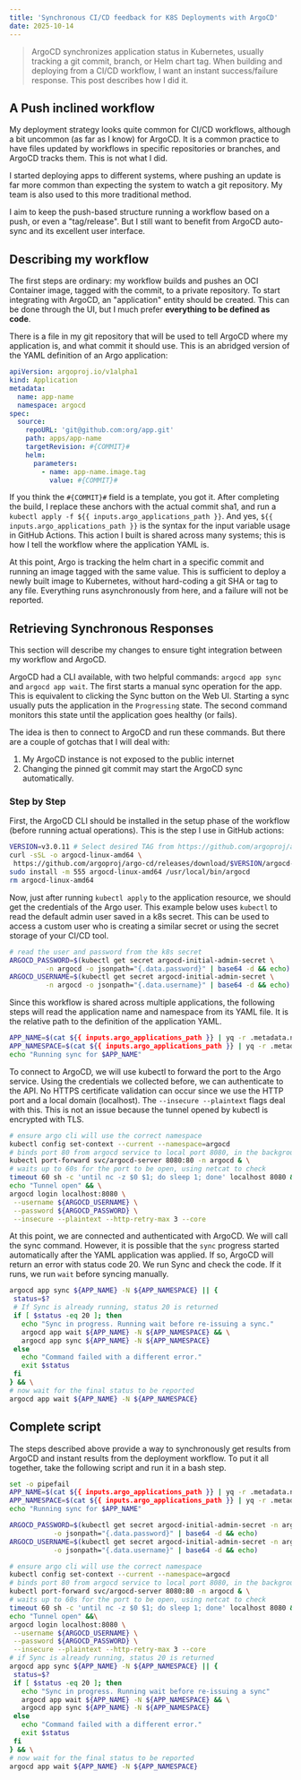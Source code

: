 ```yaml
---
title: 'Synchronous CI/CD feedback for K8S Deployments with ArgoCD'
date: 2025-10-14
---
```


> ArgoCD synchronizes application status in Kubernetes, usually tracking a git commit, branch, or Helm chart tag.
> When building and deploying from a CI/CD workflow, I want an instant success/failure response.
> This post describes how I did it.

## A Push inclined workflow

My deployment strategy looks quite common for CI/CD workflows, although a bit uncommon (as far as I know) for ArgoCD.
It is a common practice to have files updated by workflows in specific repositories or branches, and ArgoCD tracks them.
This is not what I did.

I started deploying apps to different systems, where pushing an update is far more common than expecting the system to watch a git repository.
My team is also used to this more traditional method.

I aim to keep the push-based structure running a workflow based on a push, or even a "tag/release".
But I still want to benefit from ArgoCD auto-sync and its excellent user interface.

## Describing my workflow

The first steps are ordinary: my workflow builds and pushes an OCI Container image, tagged with the commit, to a private repository.
To start integrating with ArgoCD, an "application" entity should be created.
This can be done through the UI, but I much prefer **everything to be defined as code**.

There is a file in my git repository that will be used to tell ArgoCD where my application is, and what commit it should use.
This is an abridged version of the YAML definition of an Argo application:

```yaml
apiVersion: argoproj.io/v1alpha1
kind: Application
metadata:
  name: app-name
  namespace: argocd
spec:
  source:
    repoURL: 'git@github.com:org/app.git'
    path: apps/app-name
    targetRevision: #{COMMIT}#
    helm:
      parameters:
        - name: app-name.image.tag
          value: #{COMMIT}#
```

If you think the `#{COMMIT}#` field is a template, you got it.
After completing the build, I replace these anchors with the actual commit sha1, and run a `kubectl apply -f ${{ inputs.argo_applications_path }}`.
And yes, `${{ inputs.argo_applications_path }}` is the syntax for the input variable usage in GitHub Actions.
This action I built is shared across many systems; this is how I tell the workflow where the application YAML is.

At this point, Argo is tracking the helm chart in a specific commit and running an image tagged with the same value.
This is sufficient to deploy a newly built image to Kubernetes, without hard-coding a git SHA or tag to any file.
Everything runs asynchronously from here, and a failure will not be reported.

## Retrieving Synchronous Responses

This section will describe my changes to ensure tight integration between my workflow and ArgoCD.

ArgoCD had a CLI available, with two helpful commands: `argocd app sync` and `argocd app wait`.
The first starts a manual sync operation for the app.
This is equivalent to clicking the Sync button on the Web UI.
Starting a sync usually puts the application in the `Progressing` state.
The second command monitors this state until the application goes healthy (or fails).

The idea is then to connect to ArgoCD and run these commands.
But there are a couple of gotchas that I will deal with:

1. My ArgoCD instance is not exposed to the public internet
2. Changing the pinned git commit may start the ArgoCD sync automatically.

### Step by Step

First, the ArgoCD CLI should be installed in the setup phase of the workflow (before running actual operations).
This is the step I use in GitHub actions:

```bash
VERSION=v3.0.11 # Select desired TAG from https://github.com/argoproj/argo-cd/releases
curl -sSL -o argocd-linux-amd64 \
 https://github.com/argoproj/argo-cd/releases/download/$VERSION/argocd-linux-amd64
sudo install -m 555 argocd-linux-amd64 /usr/local/bin/argocd
rm argocd-linux-amd64
```

Now, just after running `kubectl apply` to the application resource, we should get the credentials of the Argo user.
This example below uses `kubectl` to read the default admin user saved in a k8s secret.
This can be used to access a custom user who is creating a similar secret or using the secret storage of your CI/CD tool.

```bash
# read the user and password from the k8s secret
ARGOCD_PASSWORD=$(kubectl get secret argocd-initial-admin-secret \
         -n argocd -o jsonpath="{.data.password}" | base64 -d && echo)
ARGOCD_USERNAME=$(kubectl get secret argocd-initial-admin-secret \
         -n argocd -o jsonpath="{.data.username}" | base64 -d && echo)
```

Since this workflow is shared across multiple applications, the following steps will read the application name and namespace from its YAML file.
It is the relative path to the definition of the application YAML.

```bash
APP_NAME=$(cat ${{ inputs.argo_applications_path }} | yq -r .metadata.name)
APP_NAMESPACE=$(cat ${{ inputs.argo_applications_path }} | yq -r .metadata.namespace)
echo "Running sync for $APP_NAME"
```

To connect to ArgoCD, we will use kubectl to forward the port to the Argo service.
Using the credentials we collected before, we can authenticate to the API.
No HTTPS certificate validation can occur since we use the HTTP port and a local domain (localhost).
The `--insecure --plaintext` flags deal with this.
This is not an issue because the tunnel opened by kubectl is encrypted with TLS.

```bash
# ensure argo cli will use the correct namespace
kubectl config set-context --current --namespace=argocd
# binds port 80 from argocd service to local port 8080, in the background
kubectl port-forward svc/argocd-server 8080:80 -n argocd & \
# waits up to 60s for the port to be open, using netcat to check
timeout 60 sh -c 'until nc -z $0 $1; do sleep 1; done' localhost 8080 && \
echo "Tunnel open" && \
argocd login localhost:8080 \
 --username ${ARGOCD_USERNAME} \
 --password ${ARGOCD_PASSWORD} \
 --insecure --plaintext --http-retry-max 3 --core
```

At this point, we are connected and authenticated with ArgoCD.
We will call the sync command.
However, it is possible that the `sync` progress started automatically after the YAML application was applied.
If so, ArgoCD will return an error with status code 20.
We run Sync and check the code.
If it runs, we run `wait` before syncing manually.

```bash
argocd app sync ${APP_NAME} -N ${APP_NAMESPACE} || {
 status=$?
 # If Sync is already running, status 20 is returned
 if [ $status -eq 20 ]; then
   echo "Sync in progress. Running wait before re-issuing a sync."
   argocd app wait ${APP_NAME} -N ${APP_NAMESPACE} && \
   argocd app sync ${APP_NAME} -N ${APP_NAMESPACE}
 else
   echo "Command failed with a different error."
   exit $status
 fi
} && \
# now wait for the final status to be reported
argocd app wait ${APP_NAME} -N ${APP_NAMESPACE}
```

## Complete script

The steps described above provide a way to synchronously get results from ArgoCD and instant results from the deployment workflow.
To put it all together, take the following script and run it in a bash step.

```bash
set -o pipefail
APP_NAME=$(cat ${{ inputs.argo_applications_path }} | yq -r .metadata.name)
APP_NAMESPACE=$(cat ${{ inputs.argo_applications_path }} | yq -r .metadata.namespace)
echo "Running sync for $APP_NAME"

ARGOCD_PASSWORD=$(kubectl get secret argocd-initial-admin-secret -n argocd \
           -o jsonpath="{.data.password}" | base64 -d && echo)
ARGOCD_USERNAME=$(kubectl get secret argocd-initial-admin-secret -n argocd \
           -o jsonpath="{.data.username}" | base64 -d && echo)

# ensure argo cli will use the correct namespace
kubectl config set-context --current --namespace=argocd
# binds port 80 from argocd service to local port 8080, in the background
kubectl port-forward svc/argocd-server 8080:80 -n argocd & \
# waits up to 60s for the port to be open, using netcat to check
timeout 60 sh -c 'until nc -z $0 $1; do sleep 1; done' localhost 8080 &&\
echo "Tunnel open" &&\
argocd login localhost:8080 \
 --username ${ARGOCD_USERNAME} \
 --password ${ARGOCD_PASSWORD} \
 --insecure --plaintext --http-retry-max 3 --core
# if Sync is already running, status 20 is returned
argocd app sync ${APP_NAME} -N ${APP_NAMESPACE} || {
 status=$?
 if [ $status -eq 20 ]; then
   echo "Sync in progress. Running wait before re-issuing a sync"
   argocd app wait ${APP_NAME} -N ${APP_NAMESPACE} && \
   argocd app sync ${APP_NAME} -N ${APP_NAMESPACE}
 else
   echo "Command failed with a different error."
   exit $status
 fi
} && \
# now wait for the final status to be reported
argocd app wait ${APP_NAME} -N ${APP_NAMESPACE}
```

